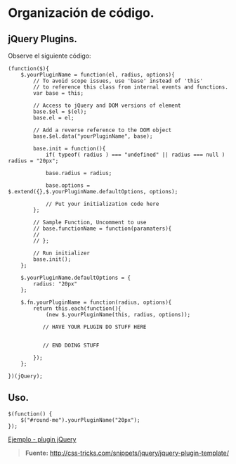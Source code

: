 <script  type="text/javascript">
$(function() {
	//mostrando la info del pre
	$("pre").snippet("javascript", {style:'darkness'});
	$('a[href^="../ejemplos/"]').linkEjemplos();
});
</script>

# Organización de código.

## jQuery Plugins.

Observe el siguiente código:

	(function($){
		$.yourPluginName = function(el, radius, options){
			// To avoid scope issues, use 'base' instead of 'this'
			// to reference this class from internal events and functions.
			var base = this;
			
			// Access to jQuery and DOM versions of element
			base.$el = $(el);
			base.el = el;
			
			// Add a reverse reference to the DOM object
			base.$el.data("yourPluginName", base);
			
			base.init = function(){
				if( typeof( radius ) === "undefined" || radius === null ) radius = "20px";
				
				base.radius = radius;
				
				base.options = $.extend({},$.yourPluginName.defaultOptions, options);
				
				// Put your initialization code here
			};
			
			// Sample Function, Uncomment to use
			// base.functionName = function(paramaters){
			// 
			// };
			
			// Run initializer
			base.init();
		};
		
		$.yourPluginName.defaultOptions = {
			radius: "20px"
		};
		
		$.fn.yourPluginName = function(radius, options){
			return this.each(function(){
				(new $.yourPluginName(this, radius, options));

			   // HAVE YOUR PLUGIN DO STUFF HERE
				
		
			   // END DOING STUFF

			});
		};
		
	})(jQuery);

## Uso.

	$(function() {
		$("#round-me").yourPluginName("20px");
	});

[Ejemplo - plugin jQuery](../ejemplos/06.ejemplo_plugin.html)

> **Fuente:** <http://css-tricks.com/snippets/jquery/jquery-plugin-template/>



